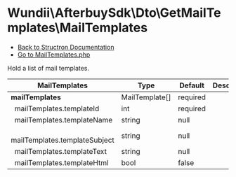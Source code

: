 # Wundii\AfterbuySdk\Dto\GetMailTemplates\MailTemplates
- [Back to Structron Documentation](./../_Structron.md)
- [Go to MailTemplates.php](./../../src/Dto/GetMailTemplates/MailTemplates.php)

Hold a list of mail templates.

| MailTemplates                        | Type           | Default  | Description |
| ------------------------------------ | -------------- | -------- | ----------- |
| **mailTemplates**                    | MailTemplate[] | required |             |
| &nbsp; mailTemplates.templateId      | int            | required |             |
| &nbsp; mailTemplates.templateName    | string         | null     |             |
| &nbsp; mailTemplates.templateSubject | string         | null     |             |
| &nbsp; mailTemplates.templateText    | string         | null     |             |
| &nbsp; mailTemplates.templateHtml    | bool           | false    |             |
